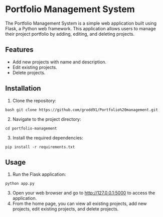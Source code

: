 # Portfolio Management System

The Portfolio Management System is a simple web application built using Flask, a Python web framework. This application allows users to manage their project portfolio by adding, editing, and deleting projects.

## Features

- Add new projects with name and description.
- Edit existing projects.
- Delete projects.

## Installation

1. Clone the repository:

`bash
git clone https://github.com/grodd91/Portfolio%20management.git`

2. Navigate to the project directory:

`cd portfolio-management`

3. Install the required dependencies:

`pip install -r requirements.txt`

## Usage
1. Run the Flask application:

`python app.py`

3. Open your web browser and go to http://127.0.0.1:5000 to access the application.
4. From the home page, you can view all existing projects, add new projects, edit existing projects, and delete projects.


